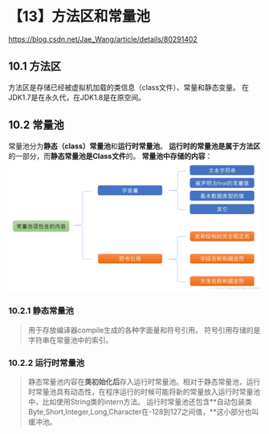 # 【13】方法区和常量池
https://blog.csdn.net/Jae_Wang/article/details/80291402

## 10.1 方法区
方法区是存储已经被虚拟机加载的类信息（class文件）、常量和静态变量。
在JDK1.7是在永久代，在JDK1.8是在原空间。

## 10.2 常量池
常量池分为**静态（class）常量池**和**运行时常量池**。
**运行时的常量池是属于方法区**的一部分，而**静态常量池是Class文件**的。
**常量池中存储的内容**：
![addc752dfbf647a4cb96926460205a73](【13】方法区和常量池.resources/5C08F4FA-C6DF-4595-AADB-60D7C0DE9025.png)

### 10.2.1 静态常量池
> 用于存放编译器compile生成的各种字面量和符号引用。
> 符号引用存储的是字符串在常量池中的索引。

### 10.2.2 运行时常量池
> 静态常量池内容在**类初始化后**存入运行时常量池。相对于静态常量池，运行时常量池具有动态性，在程序运行的时候可能将新的常量放入运行时常量池中，比如使用String类的intern方法。
> 运行时常量池还包含**自动包装类Byte,Short,Integer,Long,Character在-128到127之间值，**这小部分也叫缓冲池。